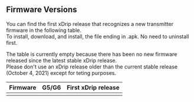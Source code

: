 ## Firmware Versions  
  
You can find the first xDrip release that recognizes a new transmitter firmware in the following table.  
To install, download, and install, the file ending in .apk.  No need to uninstall first.  

The table is currently empty because there has been no new firmware released since the latest stable xDrip release.  
Please don't use an xDrip release older than the current stable release (October 4, 2021) except for teting purposes.  


|Firmware | G5/G6 | First xDrip release |
|---------|:-----:|--------------|
| |     | |
